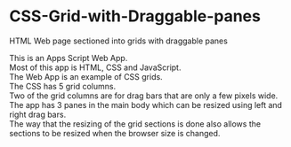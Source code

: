 # CSS-Grid-with-Draggable-panes
HTML Web page sectioned into grids with draggable panes

This is an Apps Script Web App.  
Most of this app is HTML, CSS and JavaScript.  
The Web App is an example of CSS grids.  
The CSS has 5 grid columns.  
Two of the grid columns are for drag bars that are only a few pixels wide.  
The app has 3 panes in the main body which can be resized using left and right drag bars.  
The way that the resizing of the grid sections is done also allows the sections to be resized when the browser size is changed.
